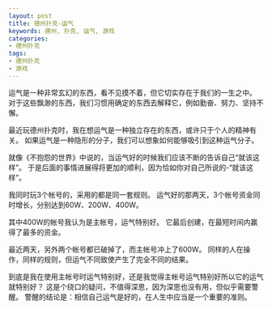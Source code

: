 ```yaml
---
layout: post
title: 德州扑克-运气
keywords: 德州, 扑克, 运气, 游戏
categories:
- 德州扑克
tags:
- 德州扑克
- 游戏
---
```

运气是一种非常玄幻的东西，看不见摸不着，但它切实存在于我们的一生之中。
对于这些飘渺的东西，我们习惯用确定的东西去解释它，例如勤奋、努力、坚持不懈。

最近玩德州扑克时，我在想运气是一种独立存在的东西，或许只于个人的精神有关。
如果运气是一种隐形的分子，我们可以想象如何能够吸引到这种运气分子。

就像《不抱怨的世界》中说的，当运气好的时候我们应该不断的告诉自己“就该这样”。
于是后面的事情进展得将更加的顺利，因为恰如你对自己所说的-“就该这样”。
<!-- more -->

我同时玩3个帐号的，采用的都是同一套规则。
运气好的那两天，3个帐号资金同时增长，分别达到60W、200W、400W。

其中400W的帐号我认为是主帐号，运气特别好。
它最后创建，在最短时间内赢得了最多的资金。

最近两天，另外两个帐号都已破掉了，而主帐号冲上了600W。
同样的人在操作，同样的规则，但运气不同致使产生了完全不同的结果。

到底是我在使用主帐号时运气特别好，还是我觉得主帐号运气特别好所以它的运气就特别好？
这是个绕口的疑问，不值得深思，因为深思也没有用，但似乎需要警醒。 
警醒的结论是：相信自己运气是好的，在人生中应当是一个重要的准则。 